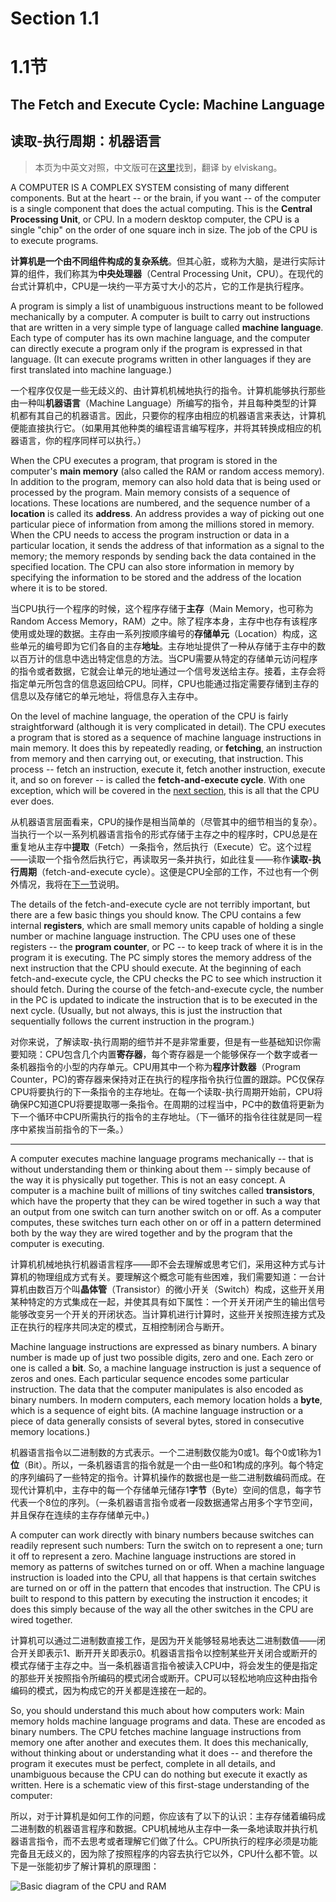 # Section 1.1
# 1.1节

## The Fetch and Execute Cycle: Machine Language
## 读取-执行周期：机器语言

> 本页为中英文对照，中文版可在[这里](http://www.importnew.com/16570.html)找到，翻译 by elviskang。

A COMPUTER IS A COMPLEX SYSTEM consisting of many different components. But at the heart -- or the brain, if you want -- of the computer is a single component that does the actual computing. This is the **Central Processing Unit**, or CPU. In a modern desktop computer, the CPU is a single "chip" on the order of one square inch in size. The job of the CPU is to execute programs.

**计算机是一个由不同组件构成的复杂系统**。但其心脏，或称为大脑，是进行实际计算的组件，我们称其为**中央处理器**（Central Processing Unit，CPU）。在现代的台式计算机中，CPU是一块约一平方英寸大小的芯片，它的工作是执行程序。

A program is simply a list of unambiguous instructions meant to be followed mechanically by a computer. A computer is built to carry out instructions that are written in a very simple type of language called **machine language**. Each type of computer has its own machine language, and the computer can directly execute a program only if the program is expressed in that language. (It can execute programs written in other languages if they are first translated into machine language.)

一个程序仅仅是一些无歧义的、由计算机机械地执行的指令。计算机能够执行那些由一种叫**机器语言**（Machine Language）所编写的指令，并且每种类型的计算机都有其自己的机器语言。因此，只要你的程序由相应的机器语言来表达，计算机便能直接执行它。（如果用其他种类的编程语言编写程序，并将其转换成相应的机器语言，你的程序同样可以执行。）

When the CPU executes a program, that program is stored in the computer's **main memory** (also called the RAM or random access memory). In addition to the program, memory can also hold data that is being used or processed by the program. Main memory consists of a sequence of locations. These locations are numbered, and the sequence number of a **location** is called its **address**. An address provides a way of picking out one particular piece of information from among the millions stored in memory. When the CPU needs to access the program instruction or data in a particular location, it sends the address of that information as a signal to the memory; the memory responds by sending back the data contained in the specified location. The CPU can also store information in memory by specifying the information to be stored and the address of the location where it is to be stored.

当CPU执行一个程序的时候，这个程序存储于**主存**（Main Memory，也可称为Random Access Memory，RAM）之中。除了程序本身，主存中也存有该程序使用或处理的数据。主存由一系列按顺序编号的**存储单元**（Location）构成，这些单元的编号即为它们各自的主存**地址**。主存地址提供了一种从存储于主存中的数以百万计的信息中选出特定信息的方法。当CPU需要从特定的存储单元访问程序的指令或者数据，它就会让单元的地址通过一个信号发送给主存。接着，主存会将指定单元所包含的信息返回给CPU。同样，CPU也能通过指定需要存储到主存的信息以及存储它的单元地址，将信息存入主存中。

On the level of machine language, the operation of the CPU is fairly straightforward (although it is very complicated in detail). The CPU executes a program that is stored as a sequence of machine language instructions in main memory. It does this by repeatedly reading, or **fetching**, an instruction from memory and then carrying out, or executing, that instruction. This process -- fetch an instruction, execute it, fetch another instruction, execute it, and so on forever -- is called the **fetch-and-execute cycle**. With one exception, which will be covered in the [next section][1], this is all that the CPU ever does.

从机器语言层面看来，CPU的操作是相当简单的（尽管其中的细节相当的复杂）。当执行一个以一系列机器语言指令的形式存储于主存之中的程序时，CPU总是在重复地从主存中**提取**（Fetch）一条指令，然后执行（Execute）它。这个过程——读取一个指令然后执行它，再读取另一条并执行，如此往复——称作**读取-执行周期**（fetch-and-execute cycle）。这便是CPU全部的工作，不过也有一个例外情况，我将在[下一节][1]说明。

The details of the fetch-and-execute cycle are not terribly important, but there are a few basic things you should know. The CPU contains a few internal **registers**, which are small memory units capable of holding a single number or machine language instruction. The CPU uses one of these registers -- the **program counter**, or PC -- to keep track of where it is in the program it is executing. The PC simply stores the memory address of the next instruction that the CPU should execute. At the beginning of each fetch-and-execute cycle, the CPU checks the PC to see which instruction it should fetch. During the course of the fetch-and-execute cycle, the number in the PC is updated to indicate the instruction that is to be executed in the next cycle. (Usually, but not always, this is just the instruction that sequentially follows the current instruction in the program.)

对你来说，了解读取-执行周期的细节并不是非常重要，但是有一些基础知识你需要知晓：CPU包含几个内置**寄存器**，每个寄存器是一个能够保存一个数字或者一条机器指令的小型的内存单元。CPU用其中一个称为**程序计数器**（Program Counter，PC)的寄存器来保持对正在执行的程序指令执行位置的跟踪。PC仅保存CPU将要执行的下一条指令的主存地址。在每一个读取-执行周期开始前，CPU将确保PC知道CPU将要提取哪一条指令。在周期的过程当中，PC中的数值将更新为下一个循环中CPU所需执行的指令的主存地址。（下一循环的指令往往就是同一程序中紧挨当前指令的下一条。）

---

A computer executes machine language programs mechanically -- that is without understanding them or thinking about them -- simply because of the way it is physically put together. This is not an easy concept. A computer is a machine built of millions of tiny switches called **transistors**, which have the property that they can be wired together in such a way that an output from one switch can turn another switch on or off. As a computer computes, these switches turn each other on or off in a pattern determined both by the way they are wired together and by the program that the computer is executing.

计算机机械地执行机器语言程序——即不会去理解或思考它们，采用这种方式与计算机的物理组成方式有关。要理解这个概念可能有些困难，我们需要知道：一台计算机由数百万个叫**晶体管**（Transistor）的微小开关（Switch）构成，这些开关用某种特定的方式集成在一起，并使其具有如下属性：一个开关开闭产生的输出信号能够改变另一个开关的开闭状态。当计算机进行计算时，这些开关按照连接方式及正在执行的程序共同决定的模式，互相控制闭合与断开。

Machine language instructions are expressed as binary numbers. A binary number is made up of just two possible digits, zero and one. Each zero or one is called a **bit**. So, a machine language instruction is just a sequence of zeros and ones. Each particular sequence encodes some particular instruction. The data that the computer manipulates is also encoded as binary numbers. In modern computers, each memory location holds a **byte**, which is a sequence of eight bits. (A machine language instruction or a piece of data generally consists of several bytes, stored in consecutive memory locations.)

机器语言指令以二进制数的方式表示。一个二进制数仅能为0或1。每个0或1称为1**位**（Bit）。所以，一条机器语言的指令就是一个由一些0和1构成的序列。每个特定的序列编码了一些特定的指令。计算机操作的数据也是一些二进制数编码而成。在现代计算机中，主存中的每一个存储单元储存1**字节**（Byte）空间的信息，每字节代表一个8位的序列。（一条机器语言指令或者一段数据通常占用多个字节空间，并且保存在连续的主存存储单元中。)

A computer can work directly with binary numbers because switches can readily represent such numbers: Turn the switch on to represent a one; turn it off to represent a zero. Machine language instructions are stored in memory as patterns of switches turned on or off. When a machine language instruction is loaded into the CPU, all that happens is that certain switches are turned on or off in the pattern that encodes that instruction. The CPU is built to respond to this pattern by executing the instruction it encodes; it does this simply because of the way all the other switches in the CPU are wired together.

计算机可以通过二进制数直接工作，是因为开关能够轻易地表达二进制数值——闭合开关即表示1、断开开关即表示0。机器语言指令以控制某些开关闭合或断开的模式存储于主存之中。当一条机器语言指令被读入CPU中，将会发生的便是指定的那些开关按照指令所编码的模式闭合或断开。CPU可以轻松地响应这种由指令编码的模式，因为构成它的开关都是连接在一起的。

So, you should understand this much about how computers work: Main memory holds machine language programs and data. These are encoded as binary numbers. The CPU fetches machine language instructions from memory one after another and executes them. It does this mechanically, without thinking about or understanding what it does -- and therefore the program it executes must be perfect, complete in all details, and unambiguous because the CPU can do nothing but execute it exactly as written. Here is a schematic view of this first-stage understanding of the computer:

所以，对于计算机是如何工作的问题，你应该有了以下的认识：主存存储着编码成二进制数的机器语言程序和数据。CPU机械地从主存中一条一条地读取并执行机器语言指令，而不去思考或者理解它们做了什么。CPU所执行的程序必须是功能完备且无歧义的，因为除了按照程序的内容去执行它以外，CPU什么都不管。以下是一张能初步了解计算机的原理图：

![Basic diagram of the CPU and RAM](https://github.com/tangyouhua/introduction-to-programming-using-java-cn/blob/master/image/c1-s1-001.jpg)

[1]:http://math.hws.edu/javanotes/c1/s2.html
